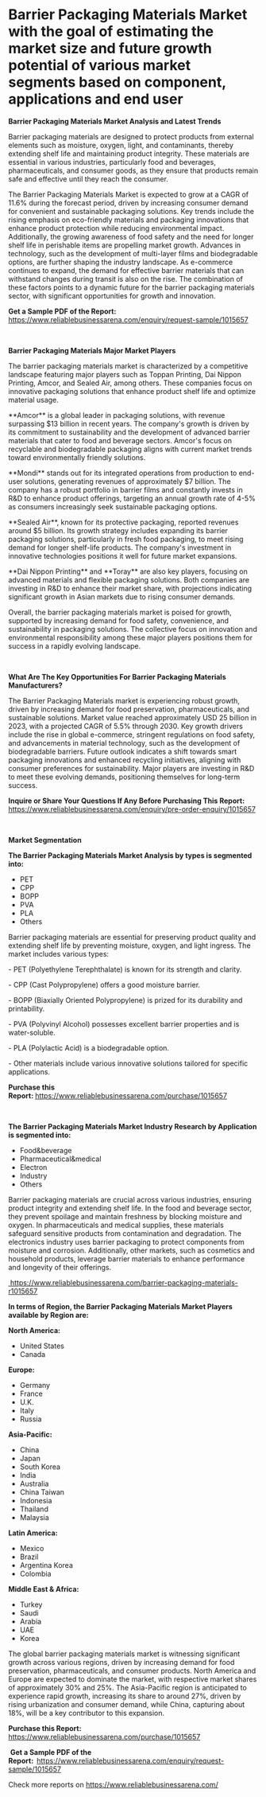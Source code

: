 <p><h1>Barrier Packaging Materials Market with the goal of estimating the market size and future growth potential of various market segments based on component, applications and end user</h1></p><p><strong>Barrier Packaging Materials Market Analysis and Latest Trends</strong></p>
<p><p>Barrier packaging materials are designed to protect products from external elements such as moisture, oxygen, light, and contaminants, thereby extending shelf life and maintaining product integrity. These materials are essential in various industries, particularly food and beverages, pharmaceuticals, and consumer goods, as they ensure that products remain safe and effective until they reach the consumer.</p><p>The Barrier Packaging Materials Market is expected to grow at a CAGR of 11.6% during the forecast period, driven by increasing consumer demand for convenient and sustainable packaging solutions. Key trends include the rising emphasis on eco-friendly materials and packaging innovations that enhance product protection while reducing environmental impact. Additionally, the growing awareness of food safety and the need for longer shelf life in perishable items are propelling market growth. Advances in technology, such as the development of multi-layer films and biodegradable options, are further shaping the industry landscape. As e-commerce continues to expand, the demand for effective barrier materials that can withstand changes during transit is also on the rise. The combination of these factors points to a dynamic future for the barrier packaging materials sector, with significant opportunities for growth and innovation.</p></p>
<p><strong>Get a Sample PDF of the Report:&nbsp;</strong> <a href="https://www.reliablebusinessarena.com/enquiry/request-sample/1015657?utm_campaign=3170&utm_medium=2&utm_source=Github&utm_content=ia&utm_term=01042025&utm_id=barrier-packaging-materials">https://www.reliablebusinessarena.com/enquiry/request-sample/1015657</a></p>
<p>&nbsp;</p>
<p><strong>Barrier Packaging Materials Major Market Players</strong></p>
<p><p>The barrier packaging materials market is characterized by a competitive landscape featuring major players such as Toppan Printing, Dai Nippon Printing, Amcor, and Sealed Air, among others. These companies focus on innovative packaging solutions that enhance product shelf life and optimize material usage.</p><p>**Amcor** is a global leader in packaging solutions, with revenue surpassing $13 billion in recent years. The company's growth is driven by its commitment to sustainability and the development of advanced barrier materials that cater to food and beverage sectors. Amcor's focus on recyclable and biodegradable packaging aligns with current market trends toward environmentally friendly solutions.</p><p>**Mondi** stands out for its integrated operations from production to end-user solutions, generating revenues of approximately $7 billion. The company has a robust portfolio in barrier films and constantly invests in R&D to enhance product offerings, targeting an annual growth rate of 4-5% as consumers increasingly seek sustainable packaging options.</p><p>**Sealed Air**, known for its protective packaging, reported revenues around $5 billion. Its growth strategy includes expanding its barrier packaging solutions, particularly in fresh food packaging, to meet rising demand for longer shelf-life products. The company's investment in innovative technologies positions it well for future market expansions.</p><p>**Dai Nippon Printing** and **Toray** are also key players, focusing on advanced materials and flexible packaging solutions. Both companies are investing in R&D to enhance their market share, with projections indicating significant growth in Asian markets due to rising consumer demands.</p><p>Overall, the barrier packaging materials market is poised for growth, supported by increasing demand for food safety, convenience, and sustainability in packaging solutions. The collective focus on innovation and environmental responsibility among these major players positions them for success in a rapidly evolving landscape.</p></p>
<p>&nbsp;</p>
<p><strong>What Are The Key Opportunities For Barrier Packaging Materials Manufacturers?</strong></p>
<p><p>The Barrier Packaging Materials market is experiencing robust growth, driven by increasing demand for food preservation, pharmaceuticals, and sustainable solutions. Market value reached approximately USD 25 billion in 2023, with a projected CAGR of 5.5% through 2030. Key growth drivers include the rise in global e-commerce, stringent regulations on food safety, and advancements in material technology, such as the development of biodegradable barriers. Future outlook indicates a shift towards smart packaging innovations and enhanced recycling initiatives, aligning with consumer preferences for sustainability. Major players are investing in R&D to meet these evolving demands, positioning themselves for long-term success.</p></p>
<p><strong>Inquire or Share Your Questions If Any Before Purchasing This Report:</strong> <a href="https://www.reliablebusinessarena.com/enquiry/pre-order-enquiry/1015657?utm_campaign=3170&utm_medium=2&utm_source=Github&utm_content=ia&utm_term=01042025&utm_id=barrier-packaging-materials">https://www.reliablebusinessarena.com/enquiry/pre-order-enquiry/1015657</a></p>
<p>&nbsp;</p>
<p><strong>Market Segmentation</strong></p>
<p><strong>The Barrier Packaging Materials Market Analysis by types is segmented into:</strong></p>
<p><ul><li>PET</li><li>CPP</li><li>BOPP</li><li>PVA</li><li>PLA</li><li>Others</li></ul></p>
<p><p>Barrier packaging materials are essential for preserving product quality and extending shelf life by preventing moisture, oxygen, and light ingress. The market includes various types: </p><p>- PET (Polyethylene Terephthalate) is known for its strength and clarity. </p><p>- CPP (Cast Polypropylene) offers a good moisture barrier. </p><p>- BOPP (Biaxially Oriented Polypropylene) is prized for its durability and printability. </p><p>- PVA (Polyvinyl Alcohol) possesses excellent barrier properties and is water-soluble. </p><p>- PLA (Polylactic Acid) is a biodegradable option. </p><p>- Other materials include various innovative solutions tailored for specific applications.</p></p>
<p><strong>Purchase this Report:&nbsp;</strong><a href="https://www.reliablebusinessarena.com/purchase/1015657?utm_campaign=3170&utm_medium=2&utm_source=Github&utm_content=ia&utm_term=01042025&utm_id=barrier-packaging-materials">https://www.reliablebusinessarena.com/purchase/1015657</a></p>
<p>&nbsp;</p>
<p><strong>The Barrier Packaging Materials Market Industry Research by Application is segmented into:</strong></p>
<p><ul><li>Food&beverage</li><li>Pharmaceutical&medical</li><li>Electron</li><li>Industry</li><li>Others</li></ul></p>
<p><p>Barrier packaging materials are crucial across various industries, ensuring product integrity and extending shelf life. In the food and beverage sector, they prevent spoilage and maintain freshness by blocking moisture and oxygen. In pharmaceuticals and medical supplies, these materials safeguard sensitive products from contamination and degradation. The electronics industry uses barrier packaging to protect components from moisture and corrosion. Additionally, other markets, such as cosmetics and household products, leverage barrier materials to enhance performance and longevity of their offerings.</p></p>
<p><a href="https://www.reliablebusinessarena.com/barrier-packaging-materials-r1015657?utm_campaign=3170&utm_medium=2&utm_source=Github&utm_content=ia&utm_term=01042025&utm_id=barrier-packaging-materials">&nbsp;https://www.reliablebusinessarena.com/barrier-packaging-materials-r1015657</a></p>
<p><strong>In terms of Region, the Barrier Packaging Materials Market Players available by Region are:</strong></p>
<p>
    <p> <strong> North America: </strong>
        <ul>
            <li>United States</li>
            <li>Canada</li>
        </ul>
        </p> 
    <p> <strong> Europe: </strong>
        <ul>
            <li>Germany</li>
            <li>France</li>
            <li>U.K.</li>
            <li>Italy</li>
            <li>Russia</li>
        </ul>
        </p> 
    <p> <strong> Asia-Pacific: </strong>
        <ul>
            <li>China</li>
            <li>Japan</li>
            <li>South Korea</li>
            <li>India</li>
            <li>Australia</li>
            <li>China Taiwan</li>
            <li>Indonesia</li>
            <li>Thailand</li>
            <li>Malaysia</li>
        </ul>
        </p> 
    <p> <strong> Latin America: </strong>
        <ul>
            <li>Mexico</li>
            <li>Brazil</li>
            <li>Argentina Korea</li>
            <li>Colombia</li>
        </ul>
        </p> 
    <p> <strong> Middle East & Africa: </strong>
        <ul>
            <li>Turkey</li>
            <li>Saudi</li>
            <li>Arabia</li>
            <li>UAE</li>
            <li>Korea</li>
        </ul>
    </p>
    </p>
<p><p>The global barrier packaging materials market is witnessing significant growth across various regions, driven by increasing demand for food preservation, pharmaceuticals, and consumer products. North America and Europe are expected to dominate the market, with respective market shares of approximately 30% and 25%. The Asia-Pacific region is anticipated to experience rapid growth, increasing its share to around 27%, driven by rising urbanization and consumer demand, while China, capturing about 18%, will be a key contributor to this expansion.</p></p>
<p><strong>Purchase this Report: </strong><a href="https://www.reliablebusinessarena.com/purchase/1015657?utm_campaign=3170&utm_medium=2&utm_source=Github&utm_content=ia&utm_term=01042025&utm_id=barrier-packaging-materials">https://www.reliablebusinessarena.com/purchase/1015657</a></p>
<p>&nbsp;<strong>Get a Sample PDF of the Report:&nbsp;&nbsp;</strong><a href="https://www.reliablebusinessarena.com/enquiry/request-sample/1015657?utm_campaign=3170&utm_medium=2&utm_source=Github&utm_content=ia&utm_term=01042025&utm_id=barrier-packaging-materials">https://www.reliablebusinessarena.com/enquiry/request-sample/1015657</a></p>
<p><strong></strong></p>
<p>Check more reports on <a href="https://www.reliablebusinessarena.com/?utm_campaign=3170&utm_medium=2&utm_source=Github&utm_content=ia&utm_term=01042025&utm_id=barrier-packaging-materials">https://www.reliablebusinessarena.com/</a></p>